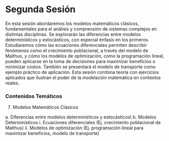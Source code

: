 # Segunda Sesión

En esta sesión abordaremos los modelos matemáticos clásicos, fundamentales para el análisis y comprensión de sistemas complejos en distintas disciplinas. Se explorarán las diferencias entre modelos determinísticos y estocásticos, con especial énfasis en los primeros. Estudiaremos cómo las ecuaciones diferenciales permiten describir fenómenos como el crecimiento poblacional, a través del modelo de Malthus, y cómo los modelos de optimización, como la programación lineal, pueden aplicarse en la toma de decisiones para maximizar beneficios o minimizar costos. También se presentará el modelo de transporte como ejemplo práctico de aplicación. Esta sesión combina teoría con ejercicios aplicados que ilustran el poder de la modelación matemática en contextos reales.

### Contenidos Temáticos

7.	Modelos Matemáticos Clásicos
  
   a.	Diferencias entre modelos determinísticos y estocásticos\\
   b.	Modelos Determinísticos
  	i.	Ecuaciones diferenciales (Ej. crecimiento poblacional de Malthus)
  	ii.	Modelos de optimización (Ej. programación lineal para maximizar beneficios, modelo de transporte)

